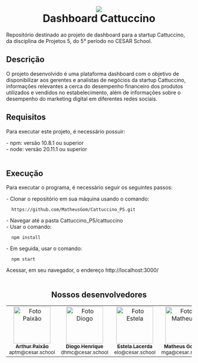 <div align="center">
  <h1>
    <img src="https://skillicons.dev/icons?i=react,nodejs,python" /><br>Dashboard Cattuccino
  </h1>  
</div>
Repositório destinado ao projeto de dashboard para a startup Cattuccino, da disciplina de Projetos 5, do 5° período no CESAR School.<br>

## Descrição
O projeto desenvolvido é uma plataforma dashboard com o objetivo de disponibilizar aos gerentes e analistas de negócios da startup Cattuccino, informações relevantes a cerca do desempenho financeiro dos produtos utilizados e vendidos no estabelecimento, além de informações sobre o desempenho do marketing digital em diferentes redes sociais.

## Requisitos
Para executar este projeto, é necessário possuir:
<table>
  <tr>- npm: versão 10.8.1 ou superior</tr><br>
  <tr>- node: versão 20.11.1 ou superior</tr>
</table>

## Execução
Para executar o programa, é necessário seguir os seguintes passos:
<table>
  <tr>
    - Clonar o repositório em sua máquina usando o comando: 
  <dt>

      https://github.com/MatheusGom/Cattuccino_P5.git
  </dt>
  </tr>
  <tr>- Navegar até a pasta Cattuccino_P5/cattuccino</tr><br>
  <tr>
    - Usar o comando: 
    <dt>

      npm install
  </dt>
  </tr>
  <tr>
    - Em seguida, usar o comando: 
    <dt>

      npm start
  </dt>
  </tr>
  <tr>Acessar, em seu navegador, o endereço http://localhost:3000/</tr>
</table>

##
<div align="center">
  <h2>Nossos desenvolvedores</h2>
  <table>
    <tr>
      <td align="center">
        <a href="https://github.com/paixaoao">
          <img src="https://avatars.githubusercontent.com/u/126728380?v=4" width="100px;" alt="Foto Paixão"/><br>
          <sub>
            <b>Arthur Paixão</b>
          </sub>
        </a>
        <br>
        <sub>aptm@cesar.school</sub>
      </td>
          <td align="center">
        <a href="https://github.com/DiogoHMC">
          <img src="https://avatars.githubusercontent.com/u/116087739?v=4" width="100px;" alt="Foto Diogo"/><br>
          <sub>
            <b>Diogo Henrique</b>
          </sub>
        </a>
        <br>
        <sub>dhmc@cesar.school</sub>
      </td>
      <td align="center">
        <a href="https://github.com/EstelaLacerda">
          <img src="https://avatars.githubusercontent.com/u/117921412?v=4" width="100px;" alt="Foto Estela"/><br>
          <sub>
            <b>Estela Lacerda</b>
          </sub>
        </a>
        <br>
        <sub>elo@cesar.school</sub>
      </td>
        <td align="center">
        <a href="https://github.com/MatheusGom">
          <img src="https://avatars.githubusercontent.com/u/117746778?v=4" width="100px;" alt="Foto Matheus"/><br>
          <sub>
            <b>Matheus Gomes</b>
          </sub>
        </a>
        <br>
        <sub>mga@cesar.school</sub>
      </td>
          <td align="center">
        <a href="https://github.com/paulo-campos-57">
          <img src="https://avatars.githubusercontent.com/u/77108503?v=4" width="100px;" alt="Foto Paulo"/><br>
          <sub>
            <b>Paulo Campos</b>
          </sub>
        </a>
        <br>
        <sub>pmc3@cesar.school</sub>
      </td>
    </tr>
  </table>
</div>
<br>

